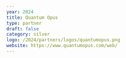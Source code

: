 ```yaml
---
year: 2024
title: Quantum Opus
type: partner
draft: false
category: silver
logo: /2024/partners/logos/quantumopus.png
website: https://www.quantumopus.com/web/
---
```

